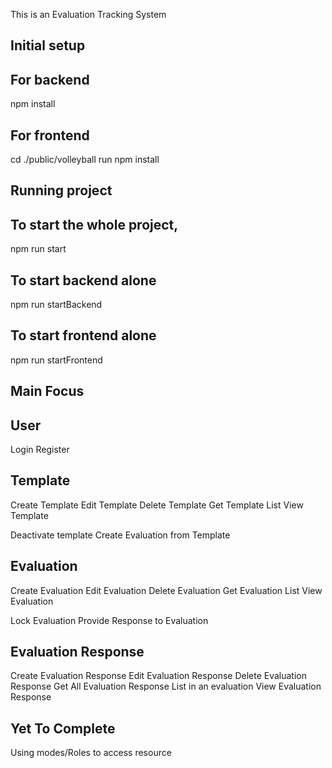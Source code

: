This is an Evaluation Tracking System


## Initial setup

## For backend 
npm install  

## For frontend 
cd ./public/volleyball 
run npm install  


## Running project

## To start the whole project,
  npm run start

## To start backend alone 
  npm run startBackend


## To start frontend alone 
  npm run startFrontend



## Main Focus

## User
Login
Register


## Template 
Create Template
Edit Template
Delete Template
Get Template List
View Template 

Deactivate template
Create Evaluation from Template

## Evaluation 
Create Evaluation
Edit Evaluation
Delete Evaluation
Get Evaluation List
View Evaluation 

Lock Evaluation
Provide Response  to Evaluation

## Evaluation Response 
Create Evaluation Response
Edit Evaluation Response
Delete Evaluation Response
Get  All Evaluation Response List in an evaluation
View Evaluation Response

## Yet To Complete
Using modes/Roles to access resource